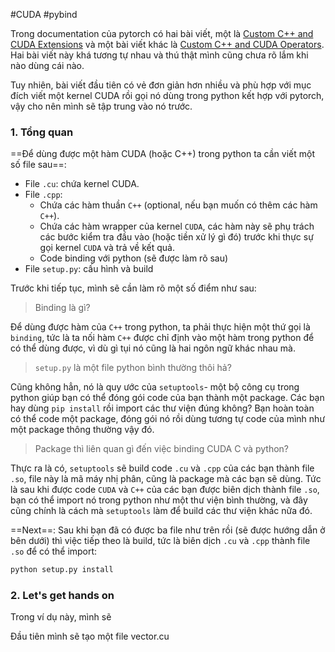 #CUDA #pybind 

Trong documentation của pytorch có hai bài viết, một là [Custom C++ and CUDA Extensions](https://pytorch.org/tutorials/advanced/cpp_extension.html#custom-c-and-cuda-extensions) và một bài viết khác là [Custom C++ and CUDA Operators](https://pytorch.org/tutorials/advanced/cpp_custom_ops.html#custom-c-and-cuda-operators). Hai bài viết này khá tương tự nhau và thú thật mình cũng chưa rõ lắm khi nào dùng cái nào.

Tuy nhiên, bài viết đầu tiên có vẻ đơn giản hơn nhiều và phù hợp với mục đích viết một kernel CUDA rồi gọi nó dùng trong python kết hợp với pytorch, vậy cho nên mình sẽ tập trung vào nó trước.

### 1. Tổng quan

==Để dùng được một hàm CUDA (hoặc C++) trong python ta cần viết một số file sau==:

- File `.cu`: chứa kernel CUDA.
- File `.cpp`:
	- Chứa các hàm thuần `C++` (optional, nếu bạn muốn có thêm các hàm `C++`).
	- Chứa các hàm wrapper của kernel `CUDA`, các hàm này sẽ phụ trách các bước kiểm tra đầu vào (hoặc tiền xử lý gì đó) trước khi thực sự gọi kernel `CUDA` và trả về kết quả.
	- Code binding với python (sẽ được làm rõ sau)
- File `setup.py`: cấu hình và build 

Trước khi tiếp tục, mình sẽ cần làm rõ một số điểm như sau:

>Binding là gì?

Để dùng được hàm của `C++` trong python, ta phải thực hiện một thứ gọi là `binding`, tức là ta nối hàm `C++` được chỉ định vào một hàm trong python để có thể dùng được, vì dù gì tụi nó cũng là hai ngôn ngữ khác nhau mà.

> `setup.py` là một file python bình thường thôi hả?

Cũng không hẳn, nó là quy ước của `setuptools`- một bộ công cụ trong python giúp bạn có thể đóng gói code của bạn thành một package. Các bạn hay dùng `pip install` rồi import các thư viện đúng không? Bạn hoàn toàn có thể code một package, đóng gói nó rồi dùng tương tự code của mình như một package thông thường vậy đó.

> Package thì liên quan gì đến việc binding CUDA C và python?

Thực ra là có, `setuptools` sẽ build code `.cu` và `.cpp` của các bạn thành file `.so`, file này là mã máy nhị phân, cũng là package mà các bạn sẽ dùng. Tức là sau khi được code `CUDA` và `C++` của các bạn được biên dịch thành file `.so`, bạn có thể import nó trong python như một thư viện bình thường, và đây cũng chính là cách mà `setuptools` làm để build các thư viện khác nữa đó.

==Next==: Sau khi bạn đã có được ba file như trên rồi (sẽ được hướng dẫn ở bên dưới) thì việc tiếp theo là build, tức là biên dịch `.cu` và `.cpp` thành file `.so` để có thể import:

```bash
python setup.py install
```

### 2. Let's get hands on

Trong ví dụ này, mình sẽ 

Đầu tiên mình sẽ tạo một file vector.cu

